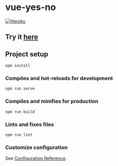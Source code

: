 # vue-yes-no

[![Heroku](http://heroku-badge.herokuapp.com/?app=vue-yes-no&style=flat&svg=1)](http://heroku-badge.herokuapp.com/?app=vue-yes-no&style=flat&svg=1)

## Try it [here](https://vue-yes-no.herokuapp.com/)

## Project setup
```
npm install
```

### Compiles and hot-reloads for development
```
npm run serve
```

### Compiles and minifies for production
```
npm run build
```

### Lints and fixes files
```
npm run lint
```

### Customize configuration
See [Configuration Reference](https://cli.vuejs.org/config/).

